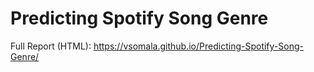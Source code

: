 # Predicting Spotify Song Genre
Full Report (HTML): https://vsomala.github.io/Predicting-Spotify-Song-Genre/
